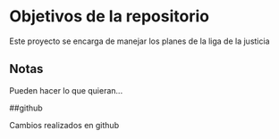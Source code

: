 # Objetivos de la repositorio

Este proyecto se encarga de manejar los planes de la liga de la justicia


## Notas
Pueden hacer lo que quieran...


##github 

Cambios realizados en github
